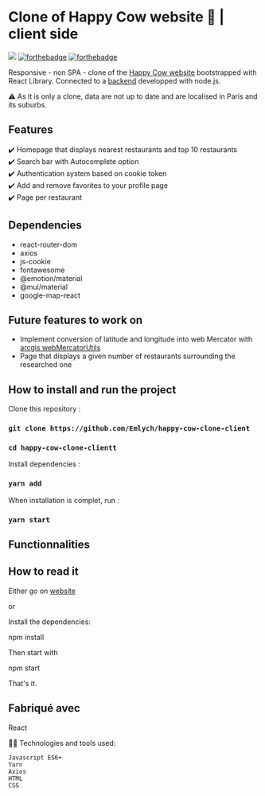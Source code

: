 # Clone of Happy Cow website 🐄 | client side

[<img src="https://img.shields.io/badge/last%20updated-march%202022-yellow">](https://img.shields.io/badge/last%20updated-march%202022-yellow)
[![forthebadge](http://forthebadge.com/images/badges/built-with-love.svg)](http://forthebadge.com) [![forthebadge](https://forthebadge.com/images/badges/works-on-my-machine.svg)](https://forthebadge.com)

Responsive - non SPA - clone of the [Happy Cow website](https://www.happycow.net/) bootstrapped with React Library.
Connected to a [backend](https://github.com/Emlych/happy-cow-clone-back) developped with node.js.

⚠️ As it is only a clone, data are not up to date and are localised in Paris and its suburbs.

## Features

✔️ Homepage that displays nearest restaurants and top 10 restaurants<br>
✔️ Search bar with Autocomplete option<br>
✔️ Authentication system based on cookie token<br>
✔️ Add and remove favorites to your profile page<br>
✔️ Page per restaurant<br>

## Dependencies

- react-router-dom
- axios
- js-cookie
- fontawesome
- @emotion/material
- @mui/material
- google-map-react

## Future features to work on

- Implement conversion of latitude and longitude into web Mercator with [arcgis webMercatorUtils](https://developers.arcgis.com/javascript/3/jsapi/esri.geometry.webmercatorutils-amd.html)
- Page that displays a given number of restaurants surrounding the researched one

## How to install and run the project

Clone this repository :

### `git clone https://github.com/Emlych/happy-cow-clone-client`

### `cd happy-cow-clone-clientt`

Install dependencies :

### `yarn add `

When installation is complet, run :

### `yarn start`

## Functionnalities

## How to read it

Either go on [website](https://happy-cow-clone-eld.netlify.app)

or

Install the dependencies:

npm install

Then start with

npm start

That's it.

## Fabriqué avec

React

👩‍💻 Technologies and tools used:

    Javascript ES6+
    Yarn
    Axios
    HTML
    CSS
